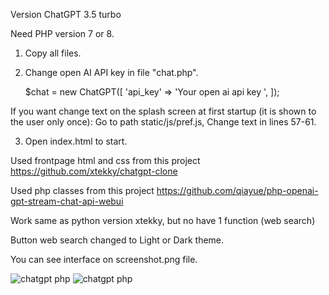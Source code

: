 Version ChatGPT 3.5 turbo

Need PHP version 7 or 8.

1) Copy all files. 
2) Change open AI API key in file "chat.php". 
 
   $chat = new ChatGPT([
   'api_key' => 'Your open ai api key ',
]);

If you want change text on the splash screen at first startup (it is shown to the user only once):
Go to path static/js/pref.js,
Change text in lines 57-61.


3) Open index.html to start.


Used frontpage html and css from this project
https://github.com/xtekky/chatgpt-clone


Used php classes from this project
https://github.com/qiayue/php-openai-gpt-stream-chat-api-webui


Work same as python version xtekky, but no have 1 function (web search)

Button web search changed to Light or Dark theme.

You can see interface on screenshot.png file.

<img src="https://github.com/alexsky177/chatgpt/blob/main/screen_light.jpg?raw=true" alt="chatgpt php"/>
<img src="https://github.com/alexsky177/chatgpt/blob/main/screen_dark.jpg?raw=true" alt="chatgpt php"/>
